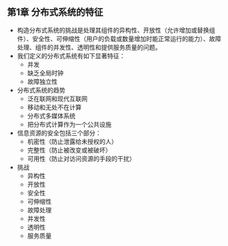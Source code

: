 ## 第1章 分布式系统的特征
- 构造分布式系统的挑战是处理其组件的异构性、开放性（允许增加或替换组件）、安全性、可伸缩性（用户的负载或数量增加时能正常运行的能力）、故障处理、组件的并发性、透明性和提供服务质量的问题。
- 我们定义的分布式系统有如下显著特征：
	- 并发
	- 缺乏全局时钟
	- 故障独立性
- 分布式系统的趋势
	- 泛在联网和现代互联网
	- 移动和无处不在计算
	- 分布式多媒体系统
	- 把分布式计算作为一个公共设施
- 信息资源的安全包括三个部分：
	- 机密性（防止泄露给未授权的人）
	- 完整性（防止被改变或被破坏）
	- 可用性（防止对访问资源的手段的干扰）
- 挑战
	- 异构性
	- 开放性
	- 安全性
	- 可伸缩性
	- 故障处理
	- 并发性
	- 透明性
	- 服务质量
